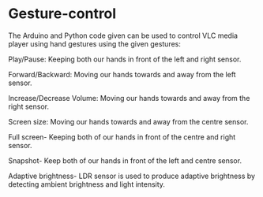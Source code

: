 # Gesture-control
The Arduino and Python code given can be used to control VLC media player using hand gestures using the given gestures:

Play/Pause: Keeping both our hands in front of the left and right sensor.

Forward/Backward: Moving our hands towards and away from the left sensor.

Increase/Decrease Volume: Moving our hands towards and away from the right sensor.

Screen size: Moving our hands towards and away from the centre sensor.

Full screen- Keeping both of our hands in front of the centre and right sensor.

Snapshot- Keep both of our hands in front of the left and centre sensor.

Adaptive brightness- LDR sensor is used to produce adaptive brightness by detecting ambient brightness and light intensity.
